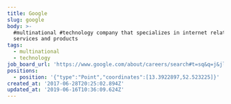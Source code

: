 ```yaml
---
title: Google
slug: google
body: >-
  #multinational #technology company that specializes in internet related
  services and products
tags:
  - multinational
  - technology
job_board_url: 'https://www.google.com/about/careers/search#t=sq&q=j&jl=Berlin,Germany'
positions:
  - position: '{"type":"Point","coordinates":[13.3922897,52.523225]}'
created_at: '2017-06-28T20:25:02.894Z'
updated_at: '2019-06-16T10:36:09.624Z'
---
```



